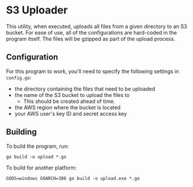 S3 Uploader
===========

This utility, when executed, uploads all files from a given directory to an S3
bucket. For ease of use, all of the configurations are hard-coded in the
program itself. The files will be gzipped as part of the upload process.

Configuration
-------------

For this program to work, you'll need to specify the following settings in `config.go`:

- the directory containing the files that need to be uploaded
- the name of the S3 bucket to upload the files to
    - This should be created ahead of time.
- the AWS region where the bucket is located
- your AWS user's key ID and secret access key

Building
--------

To build the program, run:

    go build -o upload *.go

To build for another platform:

    GOOS=windows GOARCH=386 go build -o upload.exe *.go

